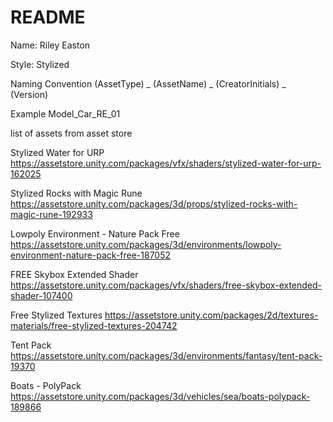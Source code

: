 # README #
Name: Riley Easton

Style: Stylized

Naming Convention
(AssetType) _ (AssetName) _ (CreatorInitials) _ (Version)

Example
Model_Car_RE_01

list of assets from asset store

Stylized Water for URP
https://assetstore.unity.com/packages/vfx/shaders/stylized-water-for-urp-162025

Stylized Rocks with Magic Rune
https://assetstore.unity.com/packages/3d/props/stylized-rocks-with-magic-rune-192933

Lowpoly Environment - Nature Pack Free
https://assetstore.unity.com/packages/3d/environments/lowpoly-environment-nature-pack-free-187052

FREE Skybox Extended Shader
https://assetstore.unity.com/packages/vfx/shaders/free-skybox-extended-shader-107400

Free Stylized Textures
https://assetstore.unity.com/packages/2d/textures-materials/free-stylized-textures-204742

Tent Pack
https://assetstore.unity.com/packages/3d/environments/fantasy/tent-pack-19370

Boats - PolyPack
https://assetstore.unity.com/packages/3d/vehicles/sea/boats-polypack-189866

